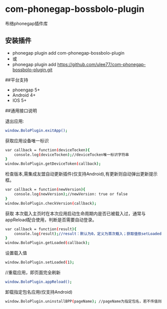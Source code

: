 # com-phonegap-bossbolo-plugin
布络phonegap插件库


## 安装插件
* phonegap plugin add com-phonegap-bossbolo-plugin
* 或
* phonegap plugin add https://github.com/ulee77/com-phonegap-bossbolo-plugin.git

##平台支持
- phoengap 5+
- Android 4+
- IOS 5+

##通用接口说明

退出应用:
```sh
window.BoloPlugin.exitApp();
```

获取应用设备唯一标识
```sh
var callback = function(deviceTocken){
    console.log(deviceTocken);//deviceTocken唯一标识字符串
}
window.BoloPlugin.getDeviceToken(callback);
```

检查版本,需集成友盟自动更新插件(仅支持Android),有更新则自动弹出更新提示框。
```sh
var callback = function(newVersion){
    console.log(newVersion);//newVersion: true or false
}
window.BoloPlugin.checkVersion(callback);
```
获取 本次载入主页时在本次应用启动生命周期内是否已被载入过，通常与appReload配合使用，判断是否需要自动登录。
```sh
var callback = function(result){
    console.log(result);//result：默认为0，定义为首次载入；获取值依setLoaded()方法设置值而定
}
window.BoloPlugin.getLoaded(callback);
```

设置载入值
```sh
window.BoloPlugin.setLoaded(1);
```

//重载应用，即页面完全刷新
```sh
window.BoloPlugin.appReload();
```

卸载指定包名应用(仅支持Android)
```sh
window.BoloPlugin.uninstallBPP(pageName); //pageName为指定包名，若不传值则检查默认包名
```

